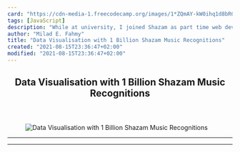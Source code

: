 ```yaml
---
card: "https://cdn-media-1.freecodecamp.org/images/1*ZQmAY-kW0ihq1d8bRG3UFA.png"
tags: [JavaScript]
description: "While at university, I joined Shazam as part time web develop"
author: "Milad E. Fahmy"
title: "Data Visualisation with 1 Billion Shazam Music Recognitions"
created: "2021-08-15T23:36:47+02:00"
modified: "2021-08-15T23:36:47+02:00"
---
```

<div class="site-wrapper">
<main id="site-main" class="site-main outer">
<div class="inner">
<article class="post-full post tag-javascript tag-data-visualization tag-startup tag-data-science tag-tech ">
<header class="post-full-header">
<h1 class="post-full-title">Data Visualisation with 1 Billion Shazam Music Recognitions</h1>
</header>
<figure class="post-full-image">
<picture>
<source media="(max-width: 700px)" sizes="1px" srcset="data:image/gif;base64,R0lGODlhAQABAIAAAAAAAP///yH5BAEAAAAALAAAAAABAAEAAAIBRAA7 1w">
<source media="(min-width: 701px)" sizes="(max-width: 800px) 400px,
(max-width: 1170px) 700px,
1400px" srcset="https://cdn-media-1.freecodecamp.org/images/1*ZQmAY-kW0ihq1d8bRG3UFA.png 300w,
https://cdn-media-1.freecodecamp.org/images/1*ZQmAY-kW0ihq1d8bRG3UFA.png 600w,
https://cdn-media-1.freecodecamp.org/images/1*ZQmAY-kW0ihq1d8bRG3UFA.png 1000w,
https://cdn-media-1.freecodecamp.org/images/1*ZQmAY-kW0ihq1d8bRG3UFA.png 2000w">
<img onerror="this.style.display='none'" src="https://cdn-media-1.freecodecamp.org/images/1*ZQmAY-kW0ihq1d8bRG3UFA.png" alt="Data Visualisation with 1 Billion Shazam Music Recognitions">
</picture>
</figure>
<section class="post-full-content">
<div class="post-content">
</div>
<hr>
<hr>
</section>
</article>
</div>
</main>
</div>
<!-- Google Tag Manager (noscript) -->
<!-- End Google Tag Manager (noscript) -->
